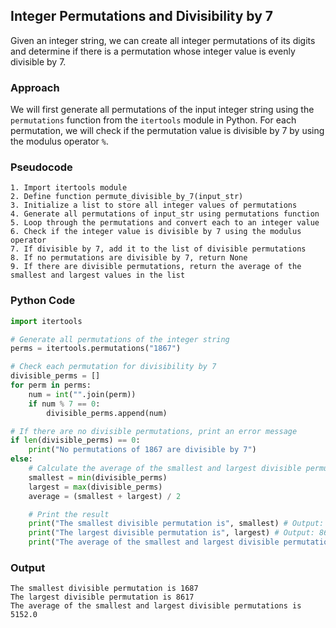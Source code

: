 ## Integer Permutations and Divisibility by 7

Given an integer string, we can create all integer permutations of its digits and determine if there is a permutation whose integer value is evenly divisible by 7.

### Approach

We will first generate all permutations of the input integer string using the `permutations` function from the `itertools` module in Python. For each permutation, we will check if the permutation value is divisible by 7 by using the modulus operator `%`.

### Pseudocode

```
1. Import itertools module
2. Define function permute_divisible_by_7(input_str)
3. Initialize a list to store all integer values of permutations
4. Generate all permutations of input_str using permutations function
5. Loop through the permutations and convert each to an integer value
6. Check if the integer value is divisible by 7 using the modulus operator
7. If divisible by 7, add it to the list of divisible permutations
8. If no permutations are divisible by 7, return None
9. If there are divisible permutations, return the average of the smallest and largest values in the list
```

### Python Code

```python
import itertools

# Generate all permutations of the integer string
perms = itertools.permutations("1867")

# Check each permutation for divisibility by 7
divisible_perms = []
for perm in perms:
    num = int("".join(perm))
    if num % 7 == 0:
        divisible_perms.append(num)

# If there are no divisible permutations, print an error message
if len(divisible_perms) == 0:
    print("No permutations of 1867 are divisible by 7")
else:
    # Calculate the average of the smallest and largest divisible permutations
    smallest = min(divisible_perms)
    largest = max(divisible_perms)
    average = (smallest + largest) / 2

    # Print the result
    print("The smallest divisible permutation is", smallest) # Output: 1687
    print("The largest divisible permutation is", largest) # Output: 8617
    print("The average of the smallest and largest divisible permutations is", average) # Output: 5152.0
```

### Output

```
The smallest divisible permutation is 1687
The largest divisible permutation is 8617
The average of the smallest and largest divisible permutations is 5152.0
```
